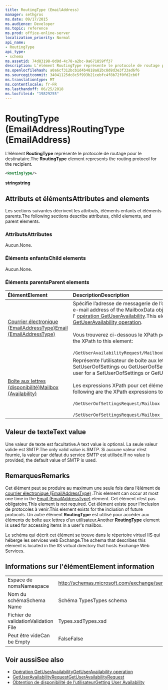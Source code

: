 ```yaml
---
title: RoutingType (EmailAddress)
manager: sethgros
ms.date: 09/17/2015
ms.audience: Developer
ms.topic: reference
ms.prod: office-online-server
localization_priority: Normal
api_name:
- RoutingType
api_type:
- schema
ms.assetid: 74d83198-0d9d-4c78-a2bc-9a671859ff37
description: L’élément RoutingType représente le protocole de routage pour le destinataire.
ms.openlocfilehash: a0a6cf312bcb1d4b4818a82bc8d8d3e3f33ad6f6
ms.sourcegitcommit: 34041125dc8c5f993b21cebfc4f8b72f0fd2cb6f
ms.translationtype: MT
ms.contentlocale: fr-FR
ms.lasthandoff: 06/25/2018
ms.locfileid: "19829255"
---
```

# <a name="routingtype-emailaddress"></a><span data-ttu-id="2063d-103">RoutingType (EmailAddress)</span><span class="sxs-lookup"><span data-stu-id="2063d-103">RoutingType (EmailAddress)</span></span>

<span data-ttu-id="2063d-104">L’élément **RoutingType** représente le protocole de routage pour le destinataire.</span><span class="sxs-lookup"><span data-stu-id="2063d-104">The **RoutingType** element represents the routing protocol for the recipient.</span></span> 
  
```XML
<RoutingType/>
```

 <span data-ttu-id="2063d-105">**string**</span><span class="sxs-lookup"><span data-stu-id="2063d-105">**string**</span></span>
## <a name="attributes-and-elements"></a><span data-ttu-id="2063d-106">Attributs et éléments</span><span class="sxs-lookup"><span data-stu-id="2063d-106">Attributes and elements</span></span>

<span data-ttu-id="2063d-107">Les sections suivantes décrivent les attributs, éléments enfants et éléments parents.</span><span class="sxs-lookup"><span data-stu-id="2063d-107">The following sections describe attributes, child elements, and parent elements.</span></span>
  
### <a name="attributes"></a><span data-ttu-id="2063d-108">Attributs</span><span class="sxs-lookup"><span data-stu-id="2063d-108">Attributes</span></span>

<span data-ttu-id="2063d-109">Aucun.</span><span class="sxs-lookup"><span data-stu-id="2063d-109">None.</span></span>
  
### <a name="child-elements"></a><span data-ttu-id="2063d-110">Éléments enfants</span><span class="sxs-lookup"><span data-stu-id="2063d-110">Child elements</span></span>

<span data-ttu-id="2063d-111">Aucun.</span><span class="sxs-lookup"><span data-stu-id="2063d-111">None.</span></span>
  
### <a name="parent-elements"></a><span data-ttu-id="2063d-112">Éléments parents</span><span class="sxs-lookup"><span data-stu-id="2063d-112">Parent elements</span></span>

|<span data-ttu-id="2063d-113">**Élément**</span><span class="sxs-lookup"><span data-stu-id="2063d-113">**Element**</span></span>|<span data-ttu-id="2063d-114">**Description**</span><span class="sxs-lookup"><span data-stu-id="2063d-114">**Description**</span></span>|
|:-----|:-----|
|[<span data-ttu-id="2063d-115">Courrier électronique (EmailAddressType)</span><span class="sxs-lookup"><span data-stu-id="2063d-115">Email (EmailAddressType)</span></span>](email-emailaddresstype.md) <br/> |<span data-ttu-id="2063d-116">Spécifie l’adresse de messagerie de l’objet MailboxData.</span><span class="sxs-lookup"><span data-stu-id="2063d-116">Specifies the e-mail address of the MailboxData object.</span></span> <span data-ttu-id="2063d-117">Cet élément est utilisé dans l' [opération GetUserAvailability](getuseravailability-operation.md).</span><span class="sxs-lookup"><span data-stu-id="2063d-117">This element is used in the [GetUserAvailability operation](getuseravailability-operation.md).</span></span>  <br/><br/> <span data-ttu-id="2063d-118">Vous trouverez ci-dessous le XPath pour cet élément :</span><span class="sxs-lookup"><span data-stu-id="2063d-118">The following is the XPath to this element:</span></span>  <br/><br/>  `/GetUserAvailabilityRequest/MailboxDataArray/MailboxData[i]/Email` <br/> |
|[<span data-ttu-id="2063d-119">Boîte aux lettres (disponibilité)</span><span class="sxs-lookup"><span data-stu-id="2063d-119">Mailbox (Availability)</span></span>](mailbox-availability.md) <br/> | <span data-ttu-id="2063d-120">Représente l’utilisateur de boîte aux lettres pour une demande SetUserOofSettings ou GetUserOofSettings.</span><span class="sxs-lookup"><span data-stu-id="2063d-120">Represents the mailbox user for a SetUserOofSettings or GetUserOofSettings request.</span></span>  <br/><br/>  <span data-ttu-id="2063d-121">Les expressions XPath pour cet élément sont les suivantes :</span><span class="sxs-lookup"><span data-stu-id="2063d-121">The following are the XPath expressions to this element:</span></span> <br/> <br/>  `/GetUserOofSettingsRequest/Mailbox` <br/><br/>  `/SetUserOofSettingsRequest/Mailbox` <br/> |
   
## <a name="text-value"></a><span data-ttu-id="2063d-122">Valeur de texte</span><span class="sxs-lookup"><span data-stu-id="2063d-122">Text value</span></span>

<span data-ttu-id="2063d-123">Une valeur de texte est facultative.</span><span class="sxs-lookup"><span data-stu-id="2063d-123">A text value is optional.</span></span> <span data-ttu-id="2063d-124">La seule valeur valide est SMTP.</span><span class="sxs-lookup"><span data-stu-id="2063d-124">The only valid value is SMTP.</span></span> <span data-ttu-id="2063d-125">Si aucune valeur n’est fournie, la valeur par défaut du service SMTP est utilisée.</span><span class="sxs-lookup"><span data-stu-id="2063d-125">If no value is provided, the default value of SMTP is used.</span></span>
  
## <a name="remarks"></a><span data-ttu-id="2063d-126">Remarques</span><span class="sxs-lookup"><span data-stu-id="2063d-126">Remarks</span></span>

<span data-ttu-id="2063d-127">Cet élément peut se produire au maximum une seule fois dans l’élément de [courrier électronique (EmailAddressType)](email-emailaddresstype.md) .</span><span class="sxs-lookup"><span data-stu-id="2063d-127">This element can occur at most one time in the [Email (EmailAddressType)](email-emailaddresstype.md) element.</span></span> <span data-ttu-id="2063d-128">Cet élément n’est pas obligatoire.</span><span class="sxs-lookup"><span data-stu-id="2063d-128">This element is not required.</span></span> <span data-ttu-id="2063d-129">Cet élément existe pour l’inclusion de protocoles à venir.</span><span class="sxs-lookup"><span data-stu-id="2063d-129">This element exists for the inclusion of future protocols.</span></span> <span data-ttu-id="2063d-130">Un autre élément **RoutingType** est utilisé pour accéder aux éléments de boîte aux lettres d’un utilisateur.</span><span class="sxs-lookup"><span data-stu-id="2063d-130">Another **RoutingType** element is used for accessing items in a user's mailbox.</span></span> 
  
<span data-ttu-id="2063d-131">Le schéma qui décrit cet élément se trouve dans le répertoire virtuel IIS qui héberge les services web Exchange.</span><span class="sxs-lookup"><span data-stu-id="2063d-131">The schema that describes this element is located in the IIS virtual directory that hosts Exchange Web Services.</span></span>
  
## <a name="element-information"></a><span data-ttu-id="2063d-132">Informations sur l'élément</span><span class="sxs-lookup"><span data-stu-id="2063d-132">Element information</span></span>

|||
|:-----|:-----|
|<span data-ttu-id="2063d-133">Espace de noms</span><span class="sxs-lookup"><span data-stu-id="2063d-133">Namespace</span></span>  <br/> |http://schemas.microsoft.com/exchange/services/2006/types  <br/> |
|<span data-ttu-id="2063d-134">Nom du schéma</span><span class="sxs-lookup"><span data-stu-id="2063d-134">Schema Name</span></span>  <br/> |<span data-ttu-id="2063d-135">Schéma Types</span><span class="sxs-lookup"><span data-stu-id="2063d-135">Types schema</span></span>  <br/> |
|<span data-ttu-id="2063d-136">Fichier de validation</span><span class="sxs-lookup"><span data-stu-id="2063d-136">Validation File</span></span>  <br/> |<span data-ttu-id="2063d-137">Types.xsd</span><span class="sxs-lookup"><span data-stu-id="2063d-137">Types.xsd</span></span>  <br/> |
|<span data-ttu-id="2063d-138">Peut être vide</span><span class="sxs-lookup"><span data-stu-id="2063d-138">Can be Empty</span></span>  <br/> |<span data-ttu-id="2063d-139">False</span><span class="sxs-lookup"><span data-stu-id="2063d-139">False</span></span>  <br/> |
   
## <a name="see-also"></a><span data-ttu-id="2063d-140">Voir aussi</span><span class="sxs-lookup"><span data-stu-id="2063d-140">See also</span></span>

- [<span data-ttu-id="2063d-141">Opération GetUserAvailability</span><span class="sxs-lookup"><span data-stu-id="2063d-141">GetUserAvailability operation</span></span>](getuseravailability-operation.md)
- [<span data-ttu-id="2063d-142">GetUserAvailabilityRequest</span><span class="sxs-lookup"><span data-stu-id="2063d-142">GetUserAvailabilityRequest</span></span>](getuseravailabilityrequest.md)
- [<span data-ttu-id="2063d-143">Obtention de disponibilité de l’utilisateur</span><span class="sxs-lookup"><span data-stu-id="2063d-143">Getting User Availability</span></span>](http://msdn.microsoft.com/library/d4133fcb-9b0f-4e6b-aadf-a389da83516a%28Office.15%29.aspx)

